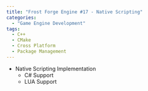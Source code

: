 ```yaml
---
title: "Frost Forge Engine #17 - Native Scripting"
categories:
  - "Game Engine Development"
tags:
  - C++
  - CMake
  - Cross Platform
  - Package Management
---
```


- Native Scripting Implementation
  - C# Support
  - LUA Support
